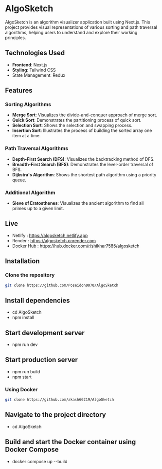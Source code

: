 # AlgoSketch

AlgoSketch is an algorithm visualizer application built using Next.js. This project provides visual representations of various sorting and path traversal algorithms, helping users to understand and explore their working principles.

## Technologies Used

- **Frontend**: Next.js
- **Styling**: Tailwind CSS
- State Management: Redux

## Features

### Sorting Algorithms

- **Merge Sort**: Visualizes the divide-and-conquer approach of merge sort.
- **Quick Sort**: Demonstrates the partitioning process of quick sort.
- **Selection Sort**: Shows the selection and swapping process.
- **Insertion Sort**: Illustrates the process of building the sorted array one item at a time.

### Path Traversal Algorithms

- **Depth-First Search (DFS)**: Visualizes the backtracking method of DFS.
- **Breadth-First Search (BFS)**: Demonstrates the level-order traversal of BFS.
- **Dijkstra's Algorithm**: Shows the shortest path algorithm using a priority queue.

### Additional Algorithm

- **Sieve of Eratosthenes**: Visualizes the ancient algorithm to find all primes up to a given limit.

## Live

- Netlify : https://algosketch.netlify.app
- Render : https://algosketch.onrender.com
- Docker Hub : https://hub.docker.com/r/shikhar7585/algosketch

## Installation

### Clone the repository
```sh
git clone https://github.com/Poseidon0070/AlgoSketch
```

## Install dependencies
- cd AlgoSketch
- npm install

## Start development server
- npm run dev

## Start production server
- npm run build
- npm start
  
### Using Docker
```sh
git clone https://github.com/akash66219/AlgoSketch
```

## Navigate to the project directory
- cd AlgoSketch

## Build and start the Docker container using Docker Compose
- docker compose up --build
